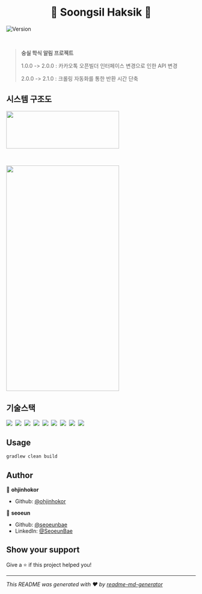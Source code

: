 <h1 align="center"> 🍱 Soongsil Haksik 🍱 </h1>
<p>
  <img alt="Version" src="https://img.shields.io/badge/version-2.1.0-blue.svg?cacheSeconds=2592000" />
</p>

&nbsp;

> **숭실 학식 알림 프로젝트** <p>
> 1.0.0 -> 2.0.0 : 카카오톡 오픈빌더 인터페이스 변경으로 인한 API 변경 <p>
> 2.0.0 -> 2.1.0 : 크롤링 자동화를 통한 반환 시간 단축

## 시스템 구조도


<img src="https://user-images.githubusercontent.com/71380240/212450097-cd597e85-9fc9-47e6-8dd3-086a6030a265.jpg" width="300" height="100" /> 

&nbsp;

<img src="https://user-images.githubusercontent.com/71380240/212456685-35169b78-6010-497f-a2b5-73532d446cc5.gif"  width="300" height="600" />

## 기술스택

<p>
  <img src="https://img.shields.io/badge/-SpringBoot-blue"/>&nbsp
  <img src="https://img.shields.io/badge/-JPA-red"/>&nbsp
  <img src="https://img.shields.io/badge/-MySQL-yellow"/>&nbsp
  <img src="https://img.shields.io/badge/-EC2-orange"/>&nbsp
  <img src="https://img.shields.io/badge/-RDS-orange"/>&nbsp
  <img src="https://img.shields.io/badge/-S3-red"/>&nbsp
  <img src="https://img.shields.io/badge/-Github Action-red"/>&nbsp
  <img src="https://img.shields.io/badge/-CodeDeploy-red"/>&nbsp
  <img src="https://img.shields.io/badge/-Nginx-red"/>&nbsp
</p>

## Usage

```sh
gradlew clean build
```

## Author

👤 **ohjinhokor**

* Github: [@ohjinhokor](https://github.com/ohjinhokor)

👤 **seoeun**

* Github: [@seoeunbae](https://github.com/seoeunbae)
* LinkedIn: [@SeoeunBae](https://linkedin.com/in/SeoeunBae)

## Show your support

Give a ⭐️ if this project helped you!

***
_This README was generated with ❤️ by [readme-md-generator](https://github.com/kefranabg/readme-md-generator)_
